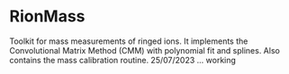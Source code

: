 # RionMass
Toolkit for mass measurements of ringed ions. It implements the Convolutional Matrix Method (CMM) with polynomial fit and splines. Also contains the mass calibration routine.
25/07/2023 ... working
